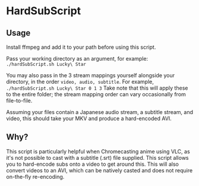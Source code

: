 # HardSubScript
## Usage
Install ffmpeg and add it to your path before using this script.

Pass your working directory as an argument, for example:
`./hardSubScript.sh Lucky\ Star`

You may also pass in the 3 stream mappings yourself alongside your directory, in the order `video, audio, subtitle`. For example,
`./hardSubScript.sh Lucky\ Star 0 1 3`
Take note that this will apply these to the entire folder; the stream mapping order can vary occasionally from file-to-file.

Assuming your files contain a Japanese audio stream, a subtitle stream, and video, this should take your MKV and produce a hard-encoded AVI.

## Why?
This script is particularly helpful when Chromecasting anime using VLC, as it's not possible to cast with a subtitle (.srt) file supplied. This script allows you to hard-encode subs onto a video to get around this. This will also convert videos to an AVI, which can be natively casted and does not require on-the-fly re-encoding.
